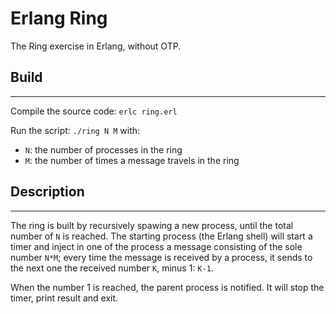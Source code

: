 # Erlang Ring
The Ring exercise in Erlang, without OTP.


## Build
---

Compile the source code: `erlc ring.erl`

Run the script: `./ring N M`
with:
  -  `N`: the number of processes in the ring
  -  `M`: the number of times a message travels in the ring


## Description
---

The ring is built by recursively spawing a new process, until the total number of `N` is reached. 
The starting process (the Erlang shell) will start a timer and inject in one of the process a message consisting of the sole 
number `N*M`; every time the message is received by a process, it sends to the next one the received number `K`, minus 1: `K-1`. 

When the number 1 is reached, the parent process is notified. It will stop the timer, print result and exit.
